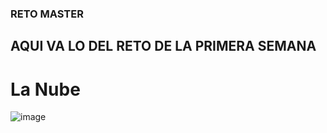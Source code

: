 ### RETO MASTER 
## AQUI VA LO DEL RETO DE LA PRIMERA SEMANA

# La Nube

![image](https://www.google.com/url?sa=i&url=https%3A%2F%2Fwww.tynmagazine.com%2Fel-futuro-empresarial-esta-en-la-nube%2F&psig=AOvVaw1Je6ZEqPAh78YrkUnARHCK&ust=1620667617399000&source=images&cd=vfe&ved=0CAIQjRxqFwoTCOCw6cGPvfACFQAAAAAdAAAAABAP)
